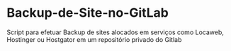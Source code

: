 # Backup-de-Site-no-GitLab
Script para efetuar Backup de sites alocados em serviços como Locaweb, Hostinger ou Hostgator em um repositório privado do Gitlab
